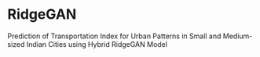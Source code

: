 # RidgeGAN
Prediction of Transportation Index for Urban Patterns in Small and Medium-sized Indian Cities using Hybrid RidgeGAN Model

